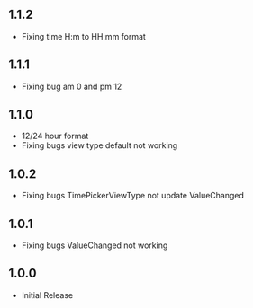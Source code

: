 ## 1.1.2

* Fixing time H:m to HH:mm format

## 1.1.1

* Fixing bug am 0 and pm 12

## 1.1.0

* 12/24 hour format
* Fixing bugs view type default not working

## 1.0.2

* Fixing bugs TimePickerViewType not update ValueChanged

## 1.0.1

* Fixing bugs ValueChanged not working

## 1.0.0

* Initial Release